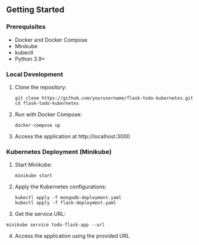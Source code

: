 ## Getting Started

### Prerequisites

- Docker and Docker Compose
- Minikube
- kubectl
- Python 3.9+

### Local Development

1. Clone the repository:
   ```
   git clone https://github.com/yourusername/flask-todo-kubernetes.git
   cd flask-todo-kubernetes
   ```

2. Run with Docker Compose:
   ```
   docker-compose up
   ```

3. Access the application at http://localhost:3000

### Kubernetes Deployment (Minikube)

1. Start Minikube:
   ```
   minikube start
   ```

2. Apply the Kubernetes configurations:
   ```
   kubectl apply -f mongodb-deployment.yaml
   kubectl apply -f flask-deployment.yaml
   ```

3. Get the service URL:
```
minikube service todo-flask-app --url
```

4. Access the application using the provided URL